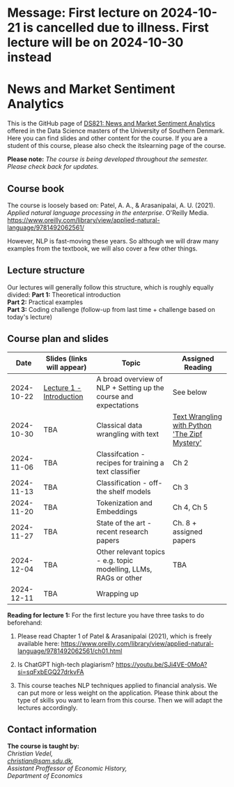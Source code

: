# **Message:** First lecture on 2024-10-21 is cancelled due to illness. First lecture will be on 2024-10-30 instead

# News and Market Sentiment Analytics
This is the GitHub page of [DS821: News and Market Sentiment Analytics](https://odin.sdu.dk/sitecore/index.php?a=fagbesk&id=156413&lang=en) offered in the Data Science masters of the University of Southern Denmark. Here you can find slides and other content for the course. If you are a student of this course, please also check the itslearning page of the course.  

**Please note:** *The course is being developed throughout the semester. Please check back for updates.*
## Course book
The course is loosely based on:
Patel, A. A., & Arasanipalai, A. U. (2021). _Applied natural language processing in the enterprise_. O'Reilly Media. https://www.oreilly.com/library/view/applied-natural-language/9781492062561/

However, NLP is fast-moving these years. So although we will draw many examples from the textbook, we will also cover a few other things. 

## Lecture structure
Our lectures will generally follow this structure, which is roughly equally divided:
**Part 1:** Theoretical introduction  
**Part 2:** Practical examples  
**Part 3:** Coding challenge (follow-up from last time + challenge based on today's lecture)

## Course plan and slides
| Date       | Slides (links will appear)                                                                                                                                         | Topic                                                             | Assigned Reading                                                                                                                                                                                             |
| ---------- | ------------------------------------------------------------------------------------------------------------------------------------------------------------------ | ----------------------------------------------------------------- | ------------------------------------------------------------------------------------------------------------------------------------------------------------------------------------------------------------ |
| 2024-10-22 | [Lecture 1 - Introduction](https://raw.githack.com/christianvedels/News_and_Market_Sentiment_Analytics/refs/heads/main/Lecture%201%20-%20Introduction/Slides.html) | A broad overview of NLP + Setting up the course and expectations  | See below                                                                                                                                                                                                    |
| 2024-10-30 | TBA                                                                                                                                                                | Classical data wrangling with text                                | [Text Wrangling with Python](https://blog.devgenius.io/text-wrangling-with-python-a-comprehensive-guide-to-nlp-and-nltk-f7553e713291) ['The Zipf Mystery'](https://youtu.be/fCn8zs912OE?si=xVMA63kt9M99Qvjx) |
| 2024-11-06 | TBA                                                                                                                                                                | Classifcation - recipes for training a text classifier            | Ch 2                                                                                                                                                                                                         |
| 2024-11-13 | TBA                                                                                                                                                                | Classification - off-the shelf models                             | Ch 3                                                                                                                                                                                                         |
| 2024-11-20 | TBA                                                                                                                                                                | Tokenization and Embeddings                                       | Ch 4, Ch 5                                                                                                                                                                                                   |
| 2024-11-27 | TBA                                                                                                                                                                | State of the art - recent research papers                         | Ch. 8 + assigned papers                                                                                                                                                                                      |
| 2024-12-04 | TBA                                                                                                                                                                | Other relevant topics - e.g. topic modelling, LLMs, RAGs or other | TBA                                                                                                                                                                                                          |
| 2024-12-11 | TBA                                                                                                                                                                | Wrapping up                                                       |                                                                                                                                                                                                              |


**Reading for lecture 1:**
For the first lecture you have three tasks to do beforehand:

1. Please read Chapter 1 of Patel & Arasanipalai (2021), which is freely available here: https://www.oreilly.com/library/view/applied-natural-language/9781492062561/ch01.html

2. Is ChatGPT high-tech plagiarism? https://youtu.be/SJi4VE-0MoA?si=sqFxbEGQ27drkvFA  

3. This course teaches NLP techniques applied to financial analysis. We can put more or less weight on the application. Please think about the type of skills you want to learn from this course. Then we will adapt the lectures accordingly.


## Contact information
**The course is taught by:**  
*Christian Vedel,*  
*christian@sam.sdu.dk,*  
*Assistant Proffessor of Economic History,*  
*Department of Economics*  
